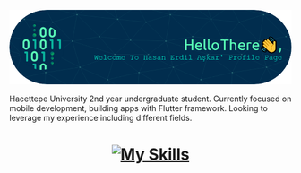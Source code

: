 
![Header](./github-header-image.png)
<!--
<h1 align="center"> Hello There 👋, Welcome To Hasan Erdil Aşkar's Profile Page
</h1> 
-->
Hacettepe University 2nd year undergraduate student. Currently focused on mobile development, building apps with Flutter framework. Looking to leverage my experience including different fields. 




<h1 align="center">
  
[![My Skills](https://skillicons.dev/icons?i=flutter,dart,java,firebase,python,cs,cpp,unity&perline=4)](https://skillicons.dev)

</h1>
<!--
**erdilhasan/erdilhasan** is a ✨ _special_ ✨ repository because its `README.md` (this file) appears on your GitHub profile.

Here are some ideas to get you started:

- 🔭 I’m currently working on ...
- 🌱 I’m currently learning ...
- 👯 I’m looking to collaborate on ...
- 🤔 I’m looking for help with ...
- 💬 Ask me about ...
- 📫 How to reach me: ...
- 😄 Pronouns: ...
- ⚡ Fun fact: ...
-->
